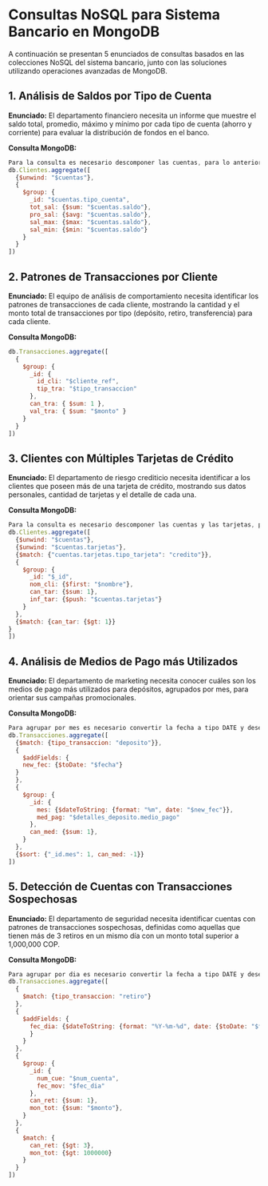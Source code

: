 # Consultas NoSQL para Sistema Bancario en MongoDB

A continuación se presentan 5 enunciados de consultas basados en las colecciones NoSQL del sistema bancario, junto con las soluciones utilizando operaciones avanzadas de MongoDB.

## 1. Análisis de Saldos por Tipo de Cuenta

**Enunciado:** El departamento financiero necesita un informe que muestre el saldo total, promedio, máximo y mínimo por cada tipo de cuenta (ahorro y corriente) para evaluar la distribución de fondos en el banco.

**Consulta MongoDB:**
```javascript
Para la consulta es necesario descomponer las cuentas, para lo anterior usamos $unwind 
db.Clientes.aggregate([
  {$unwind: "$cuentas"},
  {
    $group: {
      _id: "$cuentas.tipo_cuenta",
      tot_sal: {$sum: "$cuentas.saldo"},
      pro_sal: {$avg: "$cuentas.saldo"},
      sal_max: {$max: "$cuentas.saldo"},
      sal_min: {$min: "$cuentas.saldo"}
    }
  }
])					  
```

## 2. Patrones de Transacciones por Cliente

**Enunciado:** El equipo de análisis de comportamiento necesita identificar los patrones de transacciones de cada cliente, mostrando la cantidad y el monto total de transacciones por tipo (depósito, retiro, transferencia) para cada cliente.

**Consulta MongoDB:**
```javascript
db.Transacciones.aggregate([
  {
    $group: {
      _id: {
        id_cli: "$cliente_ref",
        tip_tra: "$tipo_transaccion"
      },
      can_tra: { $sum: 1 },
      val_tra: { $sum: "$monto" }
    }
  }
])
```

## 3. Clientes con Múltiples Tarjetas de Crédito

**Enunciado:** El departamento de riesgo crediticio necesita identificar a los clientes que poseen más de una tarjeta de crédito, mostrando sus datos personales, cantidad de tarjetas y el detalle de cada una.

**Consulta MongoDB:**
```javascript
Para la consulta es necesario descomponer las cuentas y las tarjetas, para lo anterior usamos $unwind 
db.Clientes.aggregate([
  {$unwind: "$cuentas"},
  {$unwind: "$cuentas.tarjetas"},
  {$match: {"cuentas.tarjetas.tipo_tarjeta": "credito"}},
  {
    $group: {
      _id: "$_id",
      nom_cli: {$first: "$nombre"},
      can_tar: {$sum: 1},
      inf_tar: {$push: "$cuentas.tarjetas"}
    }
  },
  {$match: {can_tar: {$gt: 1}} 
}
])
```

## 4. Análisis de Medios de Pago más Utilizados

**Enunciado:** El departamento de marketing necesita conocer cuáles son los medios de pago más utilizados para depósitos, agrupados por mes, para orientar sus campañas promocionales.

**Consulta MongoDB:**
```javascript
Para agrupar por mes es necesario convertir la fecha a tipo DATE y desencadenar la fecha para obtener el mes
db.Transacciones.aggregate([
  {$match: {tipo_transaccion: "deposito"}},
  {
    $addFields: {
    new_fec: {$toDate: "$fecha"}
  }
  },
  {
    $group: {
      _id: {
        mes: {$dateToString: {format: "%m", date: "$new_fec"}},
        med_pag: "$detalles_deposito.medio_pago"
      },
      can_med: {$sum: 1},
    }
  },
  {$sort: {"_id.mes": 1, can_med: -1}}
])
```

## 5. Detección de Cuentas con Transacciones Sospechosas

**Enunciado:** El departamento de seguridad necesita identificar cuentas con patrones de transacciones sospechosas, definidas como aquellas que tienen más de 3 retiros en un mismo día con un monto total superior a 1,000,000 COP.

**Consulta MongoDB:**
```javascript
Para agrupar por dia es necesario convertir la fecha a tipo DATE y desencadenar la fecha para obtener el dia
db.Transacciones.aggregate([
  {
    $match: {tipo_transaccion: "retiro"}
  },
  {
    $addFields: {
      fec_dia: {$dateToString: {format: "%Y-%m-%d", date: {$toDate: "$fecha"}}
      }
    }
  },
  {
    $group: {
      _id: {
        num_cue: "$num_cuenta",
        fec_mov: "$fec_dia"
      },
      can_ret: {$sum: 1},
      mon_tot: {$sum: "$monto"},
    }
  },
  {
    $match: {
      can_ret: {$gt: 3},
      mon_tot: {$gt: 1000000}
    }
  }
])
```